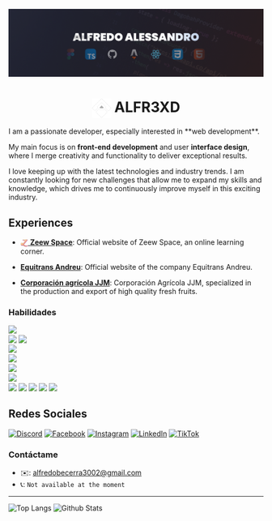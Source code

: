 ![Alfr3XD_BANNER](/assets/banner.png)
<h1 align="center"> 
  <img 
    alt="LOGO" 
    width="38" 
    heigth="38" 
    align="top"
    src="./assets/Alfr3XD_logo.svg"
  >
  ALFR3XD
</h1>
I am a passionate developer, especially interested in **web development**. 

My main focus is on **front-end development** and user **interface design**, where I merge creativity and functionality to deliver exceptional results.

I love keeping up with the latest technologies and industry trends. I am constantly looking for new challenges that allow me to expand my skills and knowledge, which drives me to continuously improve myself in this exciting industry.

## Experiences
- [<img alt="zeew-logo" src="./assets/zeew-logo.png" width="15" heigth="15" align="center" /> **Zeew Space**](https://zeew.space):
Official website of Zeew Space, an online learning corner. 

- [**Equitrans Andreu**](https://equitransandreu.com/):
Official website of the company Equitrans Andreu.

- [**Corporación agrícola JJM**](https://corporacionagricolajjm.com/): 
Corporación Agrícola JJM, specialized in the production and export of high quality fresh fruits. 

### Habilidades
<code><img height="32" src="https://user-images.githubusercontent.com/25181517/183568594-85e280a7-0d7e-4d1a-9028-c8c2209e073c.png"/></code>
<code> <img height="32" src="https://user-images.githubusercontent.com/25181517/183890598-19a0ac2d-e88a-4005-a8df-1ee36782fde1.png" /></code>
<code><img height="32" src="https://user-images.githubusercontent.com/25181517/117447155-6a868a00-af3d-11eb-9cfe-245df15c9f3f.png"/></code>
<code> <img height="32" src="https://user-images.githubusercontent.com/25181517/183897015-94a058a6-b86e-4e42-a37f-bf92061753e5.png" /></code>
<code> <img height="32" src="https://github.com/marwin1991/profile-technology-icons/assets/54946572/397c0300-2e47-464e-81eb-6e991c9255fc" /></code>
<code> <img height="32" src="https://github.com/marwin1991/profile-technology-icons/assets/136815194/5f8c622c-c217-4649-b0a9-7e0ee24bd704" /></code>
<code> <img height="32" src="https://user-images.githubusercontent.com/25181517/192158954-f88b5814-d510-4564-b285-dff7d6400dad.png" /></code>
<code> <img height="32" src="https://user-images.githubusercontent.com/25181517/183898674-75a4a1b1-f960-4ea9-abcb-637170a00a75.png" /></code>
<code><img height="32" src="https://user-images.githubusercontent.com/25181517/202896760-337261ed-ee92-4979-84c4-d4b829c7355d.png"/></code>
<code><img height="32" src="https://user-images.githubusercontent.com/25181517/192108372-f71d70ac-7ae6-4c0d-8395-51d8870c2ef0.png"/></code>
<code><img height="32" src="https://user-images.githubusercontent.com/25181517/183896128-ec99105a-ec1a-4d85-b08b-1aa1620b2046.png"/></code>
<code><img height="32" src="https://user-images.githubusercontent.com/25181517/182884177-d48a8579-2cd0-447a-b9a6-ffc7cb02560e.png"/></code>


## Redes Sociales

[![Discord](https://img.shields.io/badge/Discord-%235865F2.svg?style=for-the-badge&logo=discord&logoColor=white)](https://discordapp.com/users/557027841905000451)
[![Facebook](https://img.shields.io/badge/Facebook-%231877F2.svg?style=for-the-badge&logo=Facebook&logoColor=white)](https://www.facebook.com/Alfr3Xd/)
[![Instagram](https://img.shields.io/badge/Instagram-%23E4405F.svg?style=for-the-badge&logo=Instagram&logoColor=white)](https://www.instagram.com/alfr3xd)
[![LinkedIn](https://img.shields.io/badge/linkedin-%230077B5.svg?style=for-the-badge&logo=linkedin&logoColor=white)](https://www.linkedin.com/in/alfr3xd/)
[![TikTok](https://img.shields.io/badge/TikTok-%23000000.svg?style=for-the-badge&logo=TikTok&logoColor=white)](https://www.tiktok.com/@alfr3xd)

### Contáctame
- ✉️: alfredobecerra3002@gmail.com
- 📞: `Not available at the moment`

---
![Top Langs](https://github-readme-stats.vercel.app/api/top-langs/?username=Alfr3XD&layout=compact&theme=dark&hide_border=true)
![Github Stats](https://github-readme-stats.vercel.app/api?username=Alfr3XD&show_icons=true&hide_border=true&theme=dark)

